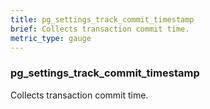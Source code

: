 ```yaml
---
title: pg_settings_track_commit_timestamp
brief: Collects transaction commit time.
metric_type: gauge
---
```

### pg_settings_track_commit_timestamp

Collects transaction commit time.